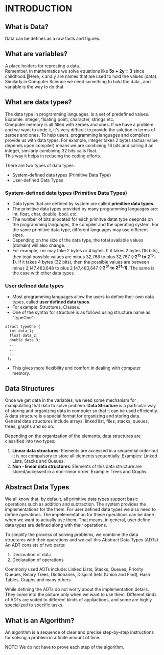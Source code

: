 # INTRODUCTION

## What is Data?
Data can be defines as a raw facts and figures.

## What are variables?
A place holders for represting a data.<br>
Remember, in mathematics we solve equations like **5x + 2y = 3** since childhood.🤘Here, x and y are names that are used to hold the values (data). Similarly in Computer Science we need something to hold the data , and variable is the way to do that.

## What are data types?
The data type in programming languages, is a set of predefined values. Exapmle: integer, floating point, character, strings etc. <br>
Computer memory is all filled with zeroes and ones. If we have a problem and we want to code it, it's very difficult to provide the solution in terms of zeroes and ones. To help users, programming languages and compilers provide us with data types. For example, integer takes 2 bytes (actual value depends upon compiler) means we are combining 16 bits and calling it an integer, similarly combining 32 bits calls float. <br>
This way it helps in reducing the coding efforts. <br>

There are two types of data types: <br>
* System-defined data types (Primitive Data Type)
* User-defined Data Types

### System-defined data types (Primitive Data Types)
* Data types that are defined by system are called **primitive data types**. 
* The primitive data types provided by many programming languages are: int, float, char, double, bool, etc.
* The number of bits allocated for each primitve datat type deepnds on the programming languages, the compiler and the operating system. For the same primitive data type, different languages may use different sizes.
* Depending on the size of the data type, the total available values (domain) will also change.
* For example, `int` may take 2 bytes or 4 bytes. If it takes 2 bytes (16 bits), then total possible values are minus 32,768 to plus 32,767 **(-2<sup>15</sup> to 2<sup>15</sup>-1)**. If it takes 4 bytes (32 bits), then the possible values are between minus 2,147,483,648 to plus 2,147,483,647 **(-2<sup>31</sup> to 2<sup>31</sup>-1)**. The same is the case with other data types.

### User defined data types
* Most programming languages allow the users to define their own data types, called **user defined data types**.
* For example: Structures, Classes.
* One of the syntax for structure is as follows using structure name as "typeOne":
```md
struct typeOne {
  int data_1;
  float data_2;
  double data_3;
  ...
  ...
  ...
 };
 ```
 * This gives more flexibility and comfort in dealing with computer memory.

## Data Structures
Once we get data in the variables, we need some mechanism for manipulating that data to solve problem. **Data Structure** is a particular way of storing and organizing data in computer so that it can be used efficiently. A data structure is a special format for organizing and storing data. <br>
General data structures include arrays, linked list, files, stacks, queues, trees, graphs and so on.

Depending on the organization of the elements, data structures are classified into two types:
1) **Linear data structures**: Elements are accessed in a sequential order but it is not compulsory to store all elements sequentially. Examples: Linked Lists, Stacks and Queues.
2) **Non - linear data structures**: Elements of this data structure are stored/accessed in a non-linear order. Example: Trees and Graphs.

## Abstract Data Types
We all know that, by default, all primitive data types support basic operations such as addition and subtraction. The system provides the implementations for the them. For user defined data types we also need to define operations. The impelementation for these operations can be done when we want to actually use them. That means, in general, user define data types are defined along with their operations.

To simplify the process of solving problems, we combine the data structures with their operations and we call this Abstract Data Types (ADTs). An ADT consists of two parts:
1. Declaration of data 
2. Declaration of operations

Commonly used ADTs include: Linked Lists, Stacks, Queues, Priority Queues, Binary Trees, Dictionaries, Disjoint Sets (Union and Find), Hash Tables, Graphs and many others.

While defining the ADTs do not worry about the implementation details. They come into the picture only when we want to use them. Different kinds of ADTs are suited to different kinds of appliactions, and some are highly specialized to specific tasks.

## What is an Algorithm?
An algorithm is a sequence of clear and precise step-by-step instructions for solving a problem in a finite amount of time.

NOTE: We do not have to prove each step of the algorithm.
